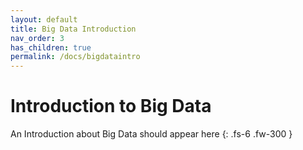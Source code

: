```yaml
---
layout: default
title: Big Data Introduction
nav_order: 3
has_children: true
permalink: /docs/bigdataintro
---
```


# Introduction to Big Data

An Introduction about Big Data should appear here
{: .fs-6 .fw-300 }
